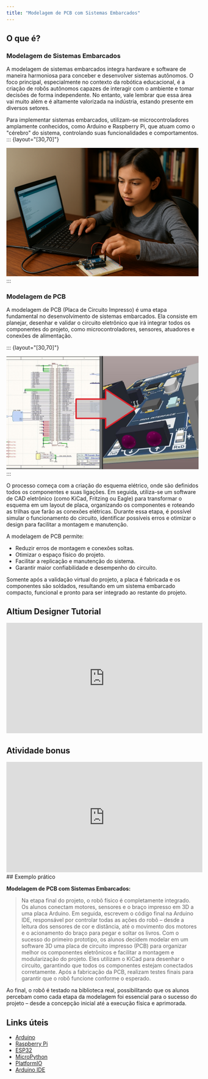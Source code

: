 ```yaml
---
title: "Modelagem de PCB com Sistemas Embarcados"
---
```


## O que é?
### Modelagem de Sistemas Embarcados

A modelagem de sistemas embarcados integra hardware e software de maneira harmoniosa para conceber e desenvolver sistemas autônomos. O foco principal, especialmente no contexto da robótica educacional, é a criação de robôs autônomos capazes de interagir com o ambiente e tomar decisões de forma independente. No entanto, vale lembrar que essa área vai muito além e é altamente valorizada na indústria, estando presente em diversos setores.

Para implementar sistemas embarcados, utilizam-se microcontroladores amplamente conhecidos, como Arduino e Raspberry Pi, que atuam como o "cérebro" do sistema, controlando suas funcionalidades e comportamentos.
::: {layout="[30,70]"}
<!-- Espaço reservado para imagem -->
![](../images/devMina.png)
:::


### Modelagem de PCB

A modelagem de PCB (Placa de Circuito Impresso) é uma etapa fundamental no desenvolvimento de sistemas embarcados. Ela consiste em planejar, desenhar e validar o circuito eletrônico que irá integrar todos os componentes do projeto, como microcontroladores, sensores, atuadores e conexões de alimentação.


::: {layout="[30,70]"}
<!-- Espaço reservado para imagem -->
![](../images/PCB%20-67862.jpg)
:::


O processo começa com a criação do esquema elétrico, onde são definidos todos os componentes e suas ligações. Em seguida, utiliza-se um software de CAD eletrônico (como KiCad, Fritzing ou Eagle) para transformar o esquema em um layout de placa, organizando os componentes e roteando as trilhas que farão as conexões elétricas. Durante essa etapa, é possível simular o funcionamento do circuito, identificar possíveis erros e otimizar o design para facilitar a montagem e manutenção.

A modelagem de PCB permite:

- Reduzir erros de montagem e conexões soltas.
- Otimizar o espaço físico do projeto.
- Facilitar a replicação e manutenção do sistema.
- Garantir maior confiabilidade e desempenho do circuito.

Somente após a validação virtual do projeto, a placa é fabricada e os componentes são soldados, resultando em um sistema embarcado compacto, funcional e pronto para ser integrado ao restante do projeto.

## Altium Designer Tutorial 
<iframe width="514" height="289" src="https://youtu.be/xjJpiMlldoI?si=48puWZQ6sphv5czV" title="Introdução à Modelagem 3D para Robótica" frameborder="0" allow="accelerometer; clipboard-write; encrypted-media; gyroscope; picture-in-picture" allowfullscreen></iframe>

## Atividade bonus
<iframe width="514" height="289" src="https://youtu.be/jxiaHpoSUno?si=DJET5qp5XjUISA8o" title="Introdução à Modelagem 3D para Robótica" frameborder="0" allow="accelerometer; clipboard-write; encrypted-media; gyroscope; picture-in-picture" allowfullscreen></iframe>
## Exemplo prático

**Modelagem de PCB com Sistemas Embarcados:**  

> Na etapa final do projeto, o robô físico é completamente integrado. Os alunos conectam motores, sensores e o braço impresso em 3D a uma placa Arduino. Em seguida, escrevem o código final na Arduino IDE, responsável por controlar todas as ações do robô – desde a leitura dos sensores de cor e distância, até o movimento dos motores e o acionamento do braço para pegar e soltar os livros. Com o sucesso do primeiro prototipo, os alunos decidem modelar em um software 3D uma placa de circuito impresso (PCB) para organizar melhor os componentes eletrônicos e facilitar a montagem e modularização do projeto. Eles utilizam o KiCad para desenhar o circuito, garantindo que todos os componentes estejam conectados corretamente. Após a fabricação da PCB, realizam testes finais para garantir que o robô funcione conforme o esperado.

Ao final, o robô é testado na biblioteca real, possibilitando que os alunos percebam como cada etapa da modelagem foi essencial para o sucesso do projeto – desde a concepção inicial até a execução física e aprimorada.


## Links úteis

- [Arduino](https://www.arduino.cc/)
- [Raspberry Pi](https://www.raspberrypi.org/)
- [ESP32](https://www.espressif.com/en/products/socs/esp32)
- [MicroPython](https://micropython.org/)
- [PlatformIO](https://platformio.org/)
- [Arduino IDE](https://www.arduino.cc/en/software)